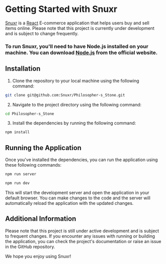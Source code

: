 # Getting Started with Snuxr
[Snuxr](https://github.com/Snuxr) is a [React](https://react.dev) E-commerce application that helps users buy and sell items online. Please note that this project is currently under development and is subject to change frequently.
### To run Snuxr, you'll need to have Node.js installed on your machine. You can download [Node.js](https://nodejs.org/en) from the official website.
## Installation
1. Clone the repository to your local machine using the following command:
```bash
git clone git@github.com:Snuxr/Philosopher-s_Stone.git
```
2. Navigate to the project directory using the following command:
```bash
cd Philosopher-s_Stone
```
3. Install the dependencies by running the following command:
```bash
npm install
```
## Running the Application
Once you've installed the dependencies, you can run the application using these following commands:
```bash
npm run server
```
```bash
npm run dev
```
This will start the development server and open the application in your default browser. You can make changes to the code and the server will automatically reload the application with the updated changes.

## Additional Information
Please note that this project is still under active development and is subject to frequent changes. If you encounter any issues with running or building the application, you can check the project's documentation or raise an issue in the GitHub repository.

We hope you enjoy using Snuxr!